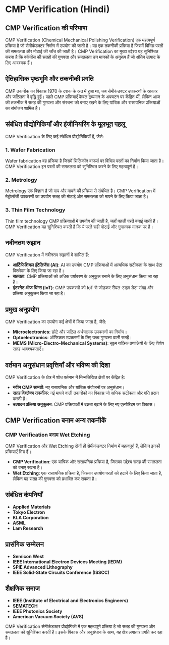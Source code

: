 # CMP Verification (Hindi)

## CMP Verification की परिभाषा

CMP Verification (Chemical Mechanical Polishing Verification) एक महत्वपूर्ण प्रक्रिया है जो सेमीकंडक्टर निर्माण में उपयोग की जाती है। यह एक तकनीकी प्रक्रिया है जिसमें विभिन्न परतों की समतलता और मोटाई की जाँच की जाती है। CMP Verification का मुख्य उद्देश्य यह सुनिश्चित करना है कि वर्कपीस की सतहों की गुणवत्ता और समतलता उन मानकों के अनुरूप हैं जो अंतिम उत्पाद के लिए आवश्यक हैं।

## ऐतिहासिक पृष्ठभूमि और तकनीकी प्रगति

CMP तकनीक का विकास 1970 के दशक के अंत में हुआ था, जब सेमीकंडक्टर उपकरणों के आकार और जटिलता में वृद्धि हुई। पहले CMP प्रक्रियाएँ केवल द्रव्यमान के अपघटन पर केंद्रित थीं, लेकिन आज की तकनीक में सतह की गुणवत्ता और संरचना को बनाए रखने के लिए यांत्रिक और रासायनिक प्रक्रियाओं का संयोजन शामिल है।

## संबंधित प्रौद्योगिकियाँ और इंजीनियरिंग के मूलभूत पहलू

CMP Verification के लिए कई संबंधित प्रौद्योगिकियाँ हैं, जैसे:

### 1. **Wafer Fabrication**
Wafer fabrication वह प्रक्रिया है जिसमें सिलिकॉन वाफर्स पर विभिन्न परतों का निर्माण किया जाता है। CMP Verification इन परतों की समतलता को सुनिश्चित करने के लिए महत्वपूर्ण है।

### 2. **Metrology**
Metrology एक विज्ञान है जो माप और मापने की प्रक्रिया से संबंधित है। CMP Verification में मेट्रोलॉजी उपकरणों का उपयोग सतह की मोटाई और समतलता को मापने के लिए किया जाता है।

### 3. **Thin Film Technology**
Thin film technology CMP प्रक्रियाओं में उपयोग की जाती है, जहाँ पतली परतें बनाई जाती हैं। CMP Verification यह सुनिश्चित करती है कि ये परतें सही मोटाई और गुणात्मक मानक पर हैं।

## नवीनतम रुझान

CMP Verification में नवीनतम रुझानों में शामिल हैं:

- **आर्टिफिशियल इंटेलिजेंस (AI)**: AI का उपयोग CMP प्रक्रियाओं में अत्यधिक सटीकता के साथ डेटा विश्लेषण के लिए किया जा रहा है।
- **सततता**: CMP प्रक्रियाओं को अधिक पर्यावरण के अनुकूल बनाने के लिए अनुसंधान किया जा रहा है।
- **इंटरनेट ऑफ थिंग्स (IoT)**: CMP उपकरणों को IoT से जोड़कर रीयल-टाइम डेटा संग्रह और प्रक्रिया अनुकूलन किया जा रहा है।

## प्रमुख अनुप्रयोग

CMP Verification का उपयोग कई क्षेत्रों में किया जाता है, जैसे:

- **Microelectronics**: छोटे और जटिल अर्धचालक उपकरणों का निर्माण।
- **Optoelectronics**: ऑप्टिकल उपकरणों के लिए उच्च गुणवत्ता वाली सतहें।
- **MEMS (Micro-Electro-Mechanical Systems)**: सूक्ष्म यांत्रिक प्रणालियों के लिए विशेष सतह आवश्यकताएँ।

## वर्तमान अनुसंधान प्रवृत्तियाँ और भविष्य की दिशा

CMP Verification के क्षेत्र में शोध वर्तमान में निम्नलिखित क्षेत्रों पर केंद्रित है:

- **नवीन CMP सामग्री**: नए रासायनिक और यांत्रिक संयोजनों पर अनुसंधान।
- **सतह विश्लेषण तकनीक**: नई मापने वाली तकनीकों का विकास जो अधिक सटीकता और गति प्रदान करती हैं।
- **उत्पादन प्रक्रिया अनुकूलन**: CMP प्रक्रियाओं में दक्षता बढ़ाने के लिए नए एल्गोरिदम का विकास।

## CMP Verification बनाम अन्य तकनीकें

### CMP Verification बनाम Wet Etching

CMP Verification और Wet Etching दोनों ही सेमीकंडक्टर निर्माण में महत्वपूर्ण हैं, लेकिन इनकी प्रक्रियाएँ भिन्न हैं। 

- **CMP Verification**: एक यांत्रिक और रासायनिक प्रक्रिया है, जिसका उद्देश्य सतह की समतलता को बनाए रखना है।
- **Wet Etching**: एक रासायनिक प्रक्रिया है, जिसका उपयोग परतों को हटाने के लिए किया जाता है, लेकिन यह सतह की गुणवत्ता को प्रभावित कर सकता है।

## संबंधित कंपनियाँ

- **Applied Materials**
- **Tokyo Electron**
- **KLA Corporation**
- **ASML**
- **Lam Research**

## प्रासंगिक सम्मेलन

- **Semicon West**
- **IEEE International Electron Devices Meeting (IEDM)**
- **SPIE Advanced Lithography**
- **IEEE Solid-State Circuits Conference (ISSCC)**

## शैक्षणिक समाज

- **IEEE (Institute of Electrical and Electronics Engineers)**
- **SEMATECH**
- **IEEE Photonics Society**
- **American Vacuum Society (AVS)**

CMP Verification सेमीकंडक्टर प्रौद्योगिकी में एक महत्वपूर्ण प्रक्रिया है जो सतह की गुणवत्ता और समतलता को सुनिश्चित करती है। इसके विकास और अनुसंधान के साथ, यह क्षेत्र लगातार प्रगति कर रहा है।
